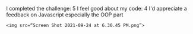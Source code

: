 
I completed the challenge: 5
I feel good about my code: 4
I'd appreciate a feedback on Javascript especially the OOP part
```
<img src=“Screen Shot 2021-09-24 at 6.30.45 PM.png”>

